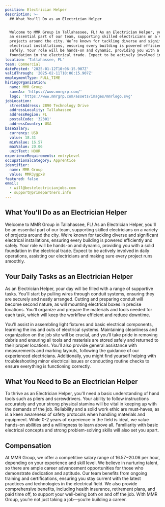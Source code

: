 ```yaml
---
position: Electrician Helper
description: >-
  ## What You'll Do as an Electrician Helper


  Welcome to MMR Group in Tallahassee, FL! As an Electrician Helper, you'll be
  an essential part of our team, supporting skilled electricians on a variety of
  projects around the city. We’re known for tackling diverse and significant
  electrical installations, ensuring every building is powered efficiently and
  safely. Your role will be hands-on and dynamic, providing you with a solid
  foundation in the electrical trade. Expect to be actively involved in dai...
location: 'Tallahassee, FL'
team: Commercial
datePosted: '2025-01-12T10:06:15.907Z'
validThrough: '2025-02-11T10:06:15.907Z'
employmentType: FULL_TIME
hiringOrganization:
  name: MMR Group
  sameAs: 'https://www.mmrgrp.com/'
  logo: 'https://www.mmrgrp.com/assets/images/mmrlogo.svg'
jobLocation:
  streetAddress: 2890 Technology Drive
  addressLocality: Tallahassee
  addressRegion: FL
  postalCode: '32301'
  addressCountry: USA
baseSalary:
  currency: USD
  value: 18.31
  minValue: 16.57
  maxValue: 20.06
  unitText: HOUR
experienceRequirements: entryLevel
occupationalCategory: Apprentice
identifier:
  name: MMR Group
  value: MMR3ygpx8
featured: false
email:
  - will@bestelectricianjobs.com
  - support@primepartners.info
---
```




## What You'll Do as an Electrician Helper

Welcome to MMR Group in Tallahassee, FL! As an Electrician Helper, you'll be an essential part of our team, supporting skilled electricians on a variety of projects around the city. We’re known for tackling diverse and significant electrical installations, ensuring every building is powered efficiently and safely. Your role will be hands-on and dynamic, providing you with a solid foundation in the electrical trade. Expect to be actively involved in daily operations, assisting our electricians and making sure every project runs smoothly.

## Your Daily Tasks as an Electrician Helper

As an Electrician Helper, your day will be filled with a range of supportive tasks. You'll start by pulling wires through conduit systems, ensuring they are securely and neatly arranged. Cutting and preparing conduit will become second nature, as will mounting electrical boxes in precise locations. You'll organize and prepare the materials and tools needed for each task, which will keep the workflow efficient and reduce downtime.

You'll assist in assembling light fixtures and basic electrical components, learning the ins and outs of electrical systems. Maintaining cleanliness and organization on the job site will be crucial, and you'll take pride in removing debris and ensuring all tools and materials are stored safely and returned to their proper locations. You’ll also provide general assistance with measurements and marking layouts, following the guidance of our experienced electricians. Additionally, you might find yourself helping with troubleshooting minor electrical issues or conducting routine checks to ensure everything is functioning correctly.

## What You Need to Be an Electrician Helper

To thrive as an Electrician Helper, you'll need a basic understanding of hand tools such as pliers and screwdrivers. Your ability to follow instructions accurately and your strong physical stamina will be vital in keeping up with the demands of the job. Reliability and a solid work ethic are must-haves, as is a keen awareness of safety protocols when handling materials and equipment. While 0-2 years of experience in the field is ideal, we value hands-on abilities and a willingness to learn above all. Familiarity with basic electrical concepts and strong problem-solving skills will also set you apart.

## Compensation

At MMR Group, we offer a competitive salary range of $16.57-$20.06 per hour, depending on your experience and skill level. We believe in nurturing talent, so there are ample career advancement opportunities for those who demonstrate dedication and aptitude. Our team benefits from ongoing training and certifications, ensuring you stay current with the latest practices and technologies in the electrical field. We also provide comprehensive benefits, including health insurance, retirement plans, and paid time off, to support your well-being both on and off the job. With MMR Group, you’re not just taking a job—you’re building a career.